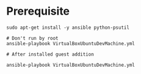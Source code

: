 Prerequisite
============

```
sudo apt-get install -y ansible python-psutil

# Don't run by root
ansible-playbook VirtualBoxUbuntuDevMachine.yml

# After installed guest addition

ansible-playbook VirtualBoxUbuntuDevMachine.yml
```



